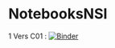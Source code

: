 # NotebooksNSI

1 Vers C01 : [![Binder](https://mybinder.org/badge_logo.svg)](https://mybinder.org/v2/gh/BugJackBarron/NotebooksNSI/master)
